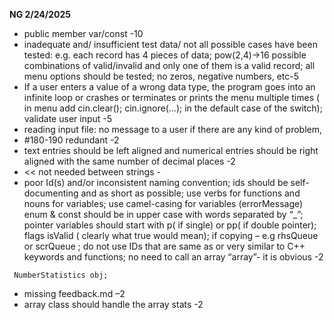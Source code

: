 **NG 2/24/2025**
* public member var/const -10
* inadequate and/ insufficient test data/ not all possible cases have been tested: e.g. each record has 4 pieces of data; pow(2,4)->16  possible combinations of valid/invalid and only one of them is a valid record; all menu options should be tested;  no zeros, negative numbers, etc-5
* If a user enters a value of a wrong data type, the program goes into an infinite loop or  crashes or terminates or prints the menu multiple times ( in menu add cin.clear(); cin.ignore(...);  in  the default case of the switch); validate user input -5
* reading input file: no message to a user if there are any kind of problem, 
* #180-190 redundant -2
* text entries should be left aligned and numerical entries should be right aligned with the same number of decimal places -2
* << not needed between strings -
* poor Id(s)  and/or inconsistent naming convention; ids should be self-documenting and as short as possible; use verbs for functions and nouns for variables; use camel-casing for variables (errorMessage) enum & const should be in upper case with words separated by “_”; pointer variables should start with p( if single)  or pp( if double pointer); flags isValid ( clearly what true would mean); if copying – e.g rhsQueue or scrQueue ; do not use IDs that are same as or very similar to C++  keywords and functions; no need to call an array “array”- it is obvious -2
```
 NumberStatistics obj;
```
* missing feedback.md –2
* array class should handle the array stats -2
